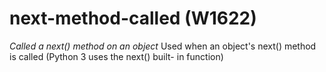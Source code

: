 # next-method-called (W1622)
*Called a next() method on an object* Used when an object\'s next()
method is called (Python 3 uses the next() built- in function)
